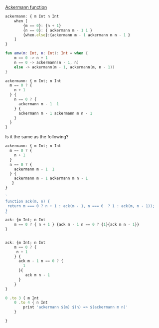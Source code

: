 [Ackermann function](https://en.wikipedia.org/wiki/Ackermann_function)

```javascript
ackermann: { m Int n Int
    when [
        {m == 0}: {n + 1}
        {n == 0}: { ackermann m - 1 1 }
        {when.else}:{ackermann m - 1 ackermann m n - 1 }
    ]
}
```

```kotlin
fun amw(m: Int, n: Int): Int = when {  
    m == 0 -> n + 1  
    n == 0 -> ackermann(n - 1, n)  
    else -> ackermann(m - 1, ackermann(m, n - 1))  
}
```

```javascript
ackermann: { m Int; n Int
  m == 0 ? { 
    n + 1
  } {
    n == 0 ? {
      ackermann m - 1  1
    } {
      ackermann m - 1 ackermann m n - 1
    }
  }
}
```

Is it the same as the following?

```javascript
ackermann: { m Int; n Int
  m == 0 ? { 
    n + 1
  }
  n == 0 ? {
    ackermann m - 1  1
  } {
    ackermann m - 1 ackermann m n - 1
   }
}
```

```javascript
`
function ack(m, n) {  
 return m === 0 ? n + 1 : ack(m - 1, n === 0  ? 1 : ack(m, n - 1));  
}
`
ack: {m Int; n Int
    m == 0 ? { n + 1 } {ack m - 1 n == 0 ? {1}{ack m n - 1}}     
}


ack: {m Int; n Int
    m == 0 ? {
     n + 1 
    } {
      ack m - 1 n == 0 ? {
        1
      }{
         ack m n - 1
      }
    }     
}

0 .to 3 { m Int 
    0 .to 4 { n Int 
        print 'ackermann $(m) $(n) => $(ackermann m n)'
    }

}
```
